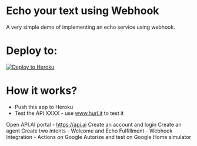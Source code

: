 # Echo your text using Webhook

A very simple demo of implementing an echo service using webhook.

# Deploy to:
[![Deploy to Heroku](https://www.herokucdn.com/deploy/button.svg)](https://heroku.com/deploy)

# How it works?
- Push this app to Heroku
- Test the API XXXX - use www.hurl.it to test it

Open API.AI portal - https://api.ai
Create an account and login
Create an agent
Create two intents - Welcome and Echo
Fulfillment - Webhook
Integration - Actions on Google
Autorize and test on Google Home simulator
